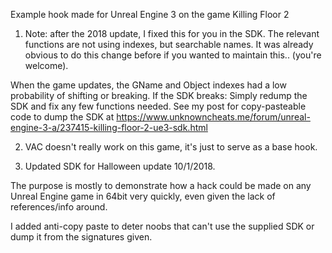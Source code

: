 

Example hook made for Unreal Engine 3 on the game Killing Floor 2

1) Note: after the 2018 update, I fixed this for you in the SDK. The relevant functions are not using indexes, but searchable names. It was already obvious to do this change before if you wanted to maintain this.. (you're welcome).

When the game updates, the GName and Object indexes had a low probability of shifting or breaking. If the SDK breaks: Simply redump the SDK and fix any few functions needed. See my post for copy-pasteable code to dump the SDK at https://www.unknowncheats.me/forum/unreal-engine-3-a/237415-killing-floor-2-ue3-sdk.html

2) VAC doesn't really work on this game, it's just to serve as a base hook.

3) Updated SDK for Halloween update 10/1/2018. 

The purpose is mostly to demonstrate how a hack could be made on any Unreal Engine game in 64bit very quickly, even given the lack of references/info around. 

I added anti-copy paste to deter noobs that can't use the supplied SDK or dump it from the signatures given.
